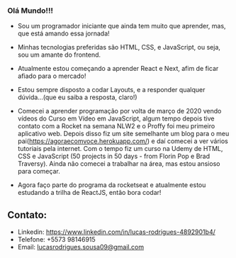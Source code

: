 ### Olá Mundo!!!

- Sou um programador iniciante que ainda tem muito que aprender, mas, que está amando essa jornada!
- Minhas tecnologias preferidas são HTML, CSS, e JavaScript, ou seja, sou um amante do frontend. 
- Atualmente estou começando a aprender React e Next, afim de ficar afiado para o mercado!
- Estou sempre disposto a codar Layouts, e a responder qualquer dúvida...(que eu saiba a resposta, claro!)

- Comecei a aprender programação por volta de março de 2020 vendo vídeos do Curso em Vídeo em JavaScript, algum tempo depois tive contato com a Rocket na semana NLW2 e o Proffy foi meu primeiro aplicativo web. Depois disso fiz um site semelhante um blog para o meu pai(https://agoraecomvoce.herokuapp.com/) e daí comecei a ver vários tutoriais pela internet. Com o tempo fiz um curso na Udemy de HTML, CSS e JavaScript (50 projects in 50 days - from Florin Pop e Brad Traversy). Ainda não comecei a trabalhar na área, mas estou ansioso para começar. 
- Agora faço parte do programa da rocketseat e atualmente estou estudando a trilha de ReactJS, então bora codar!

## Contato:

- Linkedin: https://www.linkedin.com/in/lucas-rodrigues-4892901b4/
- Telefone: +5573 98146915
- Email: lucasrodrigues.sousa09@gmail.com
